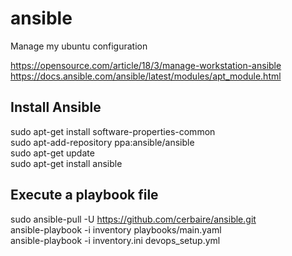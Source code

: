 # ansible

Manage my ubuntu configuration

https://opensource.com/article/18/3/manage-workstation-ansible
https://docs.ansible.com/ansible/latest/modules/apt_module.html

## Install Ansible
sudo apt-get install software-properties-common  
sudo apt-add-repository ppa:ansible/ansible  
sudo apt-get update  
sudo apt-get install ansible  

## Execute a playbook file
sudo ansible-pull -U https://github.com/cerbaire/ansible.git  
ansible-playbook -i inventory playbooks/main.yaml  
ansible-playbook -i inventory.ini devops_setup.yml
